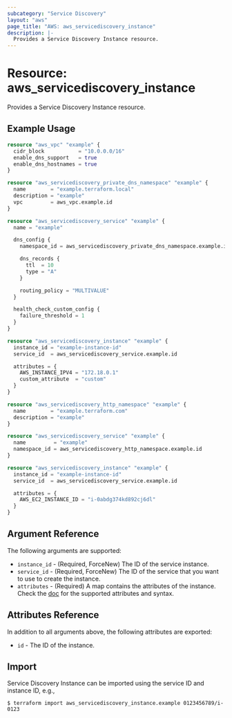 ```yaml
---
subcategory: "Service Discovery"
layout: "aws"
page_title: "AWS: aws_servicediscovery_instance"
description: |-
  Provides a Service Discovery Instance resource.
---
```


# Resource: aws_servicediscovery_instance

Provides a Service Discovery Instance resource.

## Example Usage

```terraform
resource "aws_vpc" "example" {
  cidr_block           = "10.0.0.0/16"
  enable_dns_support   = true
  enable_dns_hostnames = true
}

resource "aws_servicediscovery_private_dns_namespace" "example" {
  name        = "example.terraform.local"
  description = "example"
  vpc         = aws_vpc.example.id
}

resource "aws_servicediscovery_service" "example" {
  name = "example"

  dns_config {
    namespace_id = aws_servicediscovery_private_dns_namespace.example.id

    dns_records {
      ttl  = 10
      type = "A"
    }

    routing_policy = "MULTIVALUE"
  }

  health_check_custom_config {
    failure_threshold = 1
  }
}

resource "aws_servicediscovery_instance" "example" {
  instance_id = "example-instance-id"
  service_id  = aws_servicediscovery_service.example.id

  attributes = {
    AWS_INSTANCE_IPV4 = "172.18.0.1"
    custom_attribute  = "custom"
  }
}
```

```terraform
resource "aws_servicediscovery_http_namespace" "example" {
  name        = "example.terraform.com"
  description = "example"
}

resource "aws_servicediscovery_service" "example" {
  name         = "example"
  namespace_id = aws_servicediscovery_http_namespace.example.id
}

resource "aws_servicediscovery_instance" "example" {
  instance_id = "example-instance-id"
  service_id  = aws_servicediscovery_service.example.id

  attributes = {
    AWS_EC2_INSTANCE_ID = "i-0abdg374kd892cj6dl"
  }
}
```

## Argument Reference

The following arguments are supported:

* `instance_id` - (Required, ForceNew) The ID of the service instance.
* `service_id` - (Required, ForceNew) The ID of the service that you want to use to create the instance.
* `attributes` - (Required) A map contains the attributes of the instance. Check the [doc](https://docs.aws.amazon.com/cloud-map/latest/api/API_RegisterInstance.html#API_RegisterInstance_RequestSyntax) for the supported attributes and syntax.

## Attributes Reference

In addition to all arguments above, the following attributes are exported:

* `id` - The ID of the instance.

## Import

Service Discovery Instance can be imported using the service ID and instance ID, e.g.,

```
$ terraform import aws_servicediscovery_instance.example 0123456789/i-0123
```
